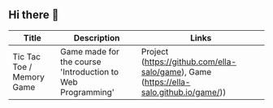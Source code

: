 ## Hi there 👋
| Title | Description | Links |
|---|---|---|
Tic Tac Toe / Memory Game | Game made for the course 'Introduction to Web Programming'|Project (https://github.com/ella-salo/game), Game (https://ella-salo.github.io/game/))|
